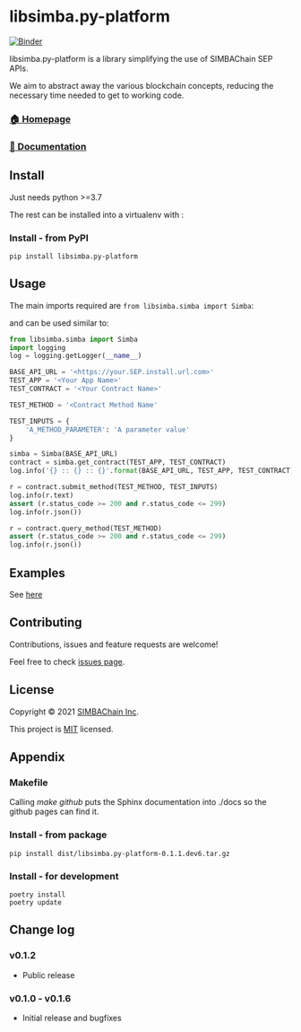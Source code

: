 # libsimba.py-platform

[![Binder](https://mybinder.org/badge_logo.svg)](https://mybinder.org/v2/gh/SIMBAChain/libsimba.py-platform/main?filepath=notebooks%2Fexamples.ipynb)


libsimba.py-platform is a library simplifying the use of SIMBAChain SEP APIs. 

We aim to abstract away the various blockchain concepts, reducing the necessary time needed to get to working code.

### [🏠 Homepage](https://github.com/SIMBAChain/libsimba.py-platform)
### [📝 Documentation](https://simbachain.github.io/libsimba.py-platform/)

## Install

Just needs python >=3.7

The rest can be installed into a virtualenv with :

### Install - from PyPI

	pip install libsimba.py-platform

## Usage

The main imports required are `from libsimba.simba import Simba`:

and can be used similar to:

```python
from libsimba.simba import Simba
import logging
log = logging.getLogger(__name__)

BASE_API_URL = '<https://your.SEP.install.url.com>'
TEST_APP = '<Your App Name>'
TEST_CONTRACT = '<Your Contract Name>'

TEST_METHOD = '<Contract Method Name'

TEST_INPUTS = {
    'A_METHOD_PARAMETER': 'A parameter value'
}

simba = Simba(BASE_API_URL)
contract = simba.get_contract(TEST_APP, TEST_CONTRACT)
log.info('{} :: {} :: {}'.format(BASE_API_URL, TEST_APP, TEST_CONTRACT))

r = contract.submit_method(TEST_METHOD, TEST_INPUTS)
log.info(r.text)
assert (r.status_code >= 200 and r.status_code <= 299)
log.info(r.json())

r = contract.query_method(TEST_METHOD)
assert (r.status_code >= 200 and r.status_code <= 299)
log.info(r.json())
```

## Examples

See [here](https://github.com/SIMBAChain/PyLibSIMBA/blob/master/tests/examples.py)

## Contributing

Contributions, issues and feature requests are welcome!

Feel free to check [issues page](https://github.com/SIMBAChain/PyLibSIMBA/issues).

## License

Copyright © 2021 [SIMBAChain Inc](https://simbachain.com/).

This project is [MIT](https://github.com/SIMBAChain/PyLibSIMBA/blob/master/LICENSE) licensed.

## Appendix

### Makefile

Calling *make github* puts the Sphinx documentation into ./docs so the github pages can find it.

		
### Install - from package

	pip install dist/libsimba.py-platform-0.1.1.dev6.tar.gz

### Install - for development

    poetry install
    poetry update
   
    
## Change log

### v0.1.2
* Public release

### v0.1.0 - v0.1.6
* Initial release and bugfixes

